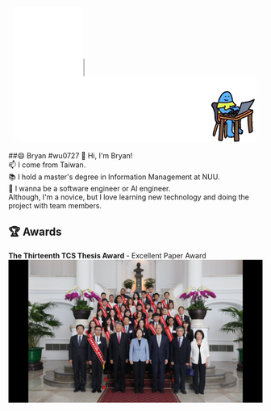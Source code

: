 
<p align="center">
  <img src="introdution.gif" alt="animated" />
</p>
##😄 Bryan #wu0727
👋 Hi, I'm Bryan!<br> 
📫 I come from Taiwan.<br>
📚 I hold a master's degree in Information Management at NUU.<br>
🌱 I wanna be a software engineer or AI engineer. <br>
Although, I'm a novice, but I love learning new technology and doing the project with team members.<br>

## 🏆 Awards
**The Thirteenth TCS Thesis Award** - Excellent Paper Award
![image](photo_TCS.jpg)
<!--
**wu0727/wu0727** is a ✨ _special_ ✨ repository because its `README.md` (this file) appears on your GitHub profile.

Here are some ideas to get you started:

- 🔭 I’m currently working on ...
- 🌱 I’m currently learning ...
- 👯 I’m looking to collaborate on ...
- 🤔 I’m looking for help with ...
- 💬 Ask me about ...
- 📫 How to reach me: ...
-  Pronouns: ...
- ⚡ Fun fact: ...
-->
